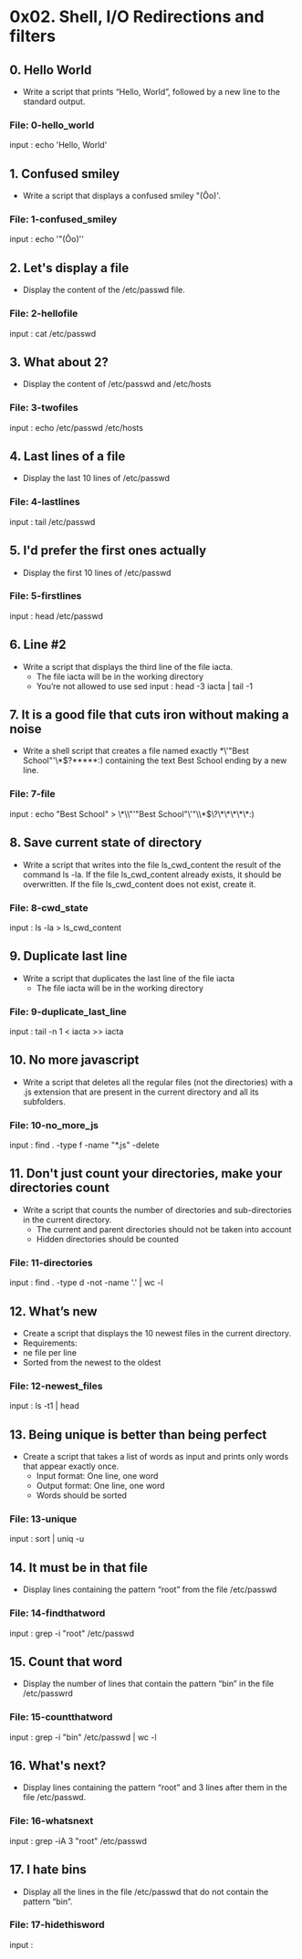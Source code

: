 # 0x02. Shell, I/O Redirections and filters
## 0. Hello World
* Write a script that prints “Hello, World”, followed by a new line to the standard output.
### File: 0-hello_world
input : echo 'Hello, World'
## 1. Confused smiley 
* Write a script that displays a confused smiley "(Ôo)'.
### File: 1-confused_smiley
input : echo '"(Ôo)'\'
## 2. Let's display a file
* Display the content of the /etc/passwd file.
### File: 2-hellofile
input : cat /etc/passwd
## 3. What about 2?
* Display the content of /etc/passwd and /etc/hosts
### File: 3-twofiles
input : echo /etc/passwd /etc/hosts
## 4. Last lines of a file 
* Display the last 10 lines of /etc/passwd
### File: 4-lastlines
input : tail /etc/passwd
## 5. I'd prefer the first ones actually
* Display the first 10 lines of /etc/passwd
### File: 5-firstlines
input : head /etc/passwd
## 6. Line #2
* Write a script that displays the third line of the file iacta.
  * The file iacta will be in the working directory
  * You’re not allowed to use sed
input : head -3 iacta | tail -1
## 7. It is a good file that cuts iron without making a noise 
* Write a shell script that creates a file named exactly \*\\'"Best School"\'\\*$\?\*\*\*\*\*:) containing the text Best School ending by a new line.
### File: 7-file
input : echo "Best School" > \\\*\\\\"'\"Best School\"\\'"\\\\\*\$\\\?\\\*\\\*\\\*\\\*\\\*\:\)
## 8. Save current state of directory
* Write a script that writes into the file ls_cwd_content the result of the command ls -la. If the file ls_cwd_content already exists, it should be overwritten. If the file ls_cwd_content does not exist, create it.
### File: 8-cwd_state
input : ls -la > ls_cwd_content
## 9. Duplicate last line
* Write a script that duplicates the last line of the file iacta
  * The file iacta will be in the working directory
### File: 9-duplicate_last_line
input : tail -n 1 < iacta >> iacta
## 10. No more javascript
* Write a script that deletes all the regular files (not the directories) with a .js extension that are present in the current directory and all its subfolders.
### File: 10-no_more_js
input : find . -type f -name "*.js" -delete
## 11. Don't just count your directories, make your directories count
* Write a script that counts the number of directories and sub-directories in the current directory.
  * The current and parent directories should not be taken into account
  * Hidden directories should be counted
### File: 11-directories
input : find . -type d -not -name '.' | wc -l
## 12. What’s new
* Create a script that displays the 10 newest files in the current directory.
 * Requirements:
  * ne file per line
  * Sorted from the newest to the oldest
### File: 12-newest_files
input : ls -t1 | head
## 13. Being unique is better than being perfect
* Create a script that takes a list of words as input and prints only words that appear exactly once.
  * Input format: One line, one word
  * Output format: One line, one word
  * Words should be sorted
### File: 13-unique
input : sort | uniq -u
## 14. It must be in that file
* Display lines containing the pattern “root” from the file /etc/passwd
### File: 14-findthatword
input : grep -i "root" /etc/passwd
## 15. Count that word
* Display the number of lines that contain the pattern “bin” in the file /etc/passwrd
### File: 15-countthatword
input : grep -i "bin" /etc/passwd | wc -l
## 16. What's next? 
* Display lines containing the pattern “root” and 3 lines after them in the file /etc/passwd.
### File: 16-whatsnext
input : grep -iA 3 "root" /etc/passwd
## 17. I hate bins
* Display all the lines in the file /etc/passwd that do not contain the pattern “bin”.
### File: 17-hidethisword
input :
